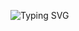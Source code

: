 ![Typing SVG](https://readme-typing-svg.herokuapp.com?font=Fira+Code&size=22&pause=1000&color=FF69B4&center=true&width=435&lines=Hello%2C+I'm+Anh+Duy!;Welcome+to+my+GitHub+Profile!;I+love+coding!+❤️)
